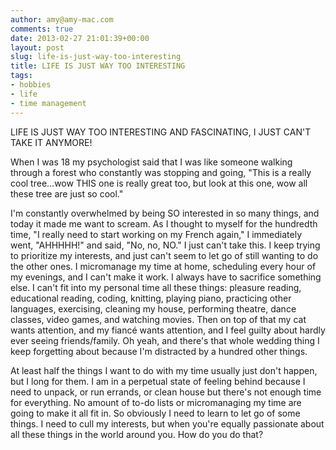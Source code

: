 ```yaml
---
author: amy@amy-mac.com
comments: true
date: 2013-02-27 21:01:39+00:00
layout: post
slug: life-is-just-way-too-interesting
title: LIFE IS JUST WAY TOO INTERESTING
tags:
- hobbies
- life
- time management
---
```


LIFE IS JUST WAY TOO INTERESTING AND FASCINATING, I JUST CAN'T TAKE IT ANYMORE!

When I was 18 my psychologist said that I was like someone walking through a forest who constantly was stopping and going, "This is a really cool tree...wow THIS one is really great too, but look at this one, wow all these tree are just so cool."

I'm constantly overwhelmed by being SO interested in so many things, and today it made me want to scream. As I thought to myself for the hundredth time, "I really need to start working on my French again," I immediately went, "AHHHHH!" and said, "No, no, NO." I just can't take this. I keep trying to prioritize my interests, and just can't seem to let go of still wanting to do the other ones. I micromanage my time at home, scheduling every hour of my evenings, and I can't make it work. I always have to sacrifice something else. I can't fit into my personal time all these things: pleasure reading, educational reading, coding, knitting, playing piano, practicing other languages, exercising, cleaning my house, performing theatre, dance classes, video games, and watching movies. Then on top of that my cat wants attention, and my fiancé wants attention, and I feel guilty about hardly ever seeing friends/family. Oh yeah, and there's that whole wedding thing I keep forgetting about because I'm distracted by a hundred other things.

At least half the things I want to do with my time usually just don't happen, but I long for them. I am in a perpetual state of feeling behind because I need to unpack, or run errands, or clean house but there's not enough time for everything. No amount of to-do lists or micromanaging my time are going to make it all fit in. So obviously I need to learn to let go of some things. I need to cull my interests, but when you're equally passionate about all these things in the world around you. How do you do that?

